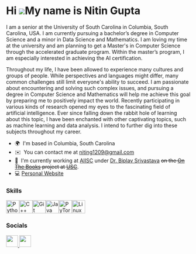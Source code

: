 Hi ![](https://user-images.githubusercontent.com/18350557/176309783-0785949b-9127-417c-8b55-ab5a4333674e.gif)My name is Nitin Gupta
===================================================================================================================================

I am a senior at the University of South Carolina in Columbia, South Carolina, USA. I am currently pursuing a bachelor’s degree in Computer Science and a minor in Data Science and Mathematics. I am loving my time at the university and am planning to get a Master's in Computer Science through the accelerated graduate program. Within the master’s program, I am especially interested in achieving the AI certification.

Throughout my life, I have been allowed to experience many cultures and groups of people. While perspectives and languages might differ, many common challenges still limit everyone's ability to succeed. I am passionate about encountering and solving such complex issues, and pursuing a degree in Computer Science and Mathematics will help me achieve this goal by preparing me to positively impact the world. Recently participating in various kinds of research opened my eyes to the fascinating field of artificial intelligence. Ever since falling down the rabbit hole of learning about this topic, I have been enchanted with other captivating topics, such as machine learning and data analysis. I intend to further dig into these subjects throughout my career.

*   🌍  I'm based in Columbia, South Carolina
*   ✉️  You can contact me at [niting1209@gmail.com](mailto:niting1209@gmail.com)
*   🚀  I'm currently working at [AIISC](https://aiisc.ai/) under [Dr. Biplav Srivastava](https://sites.google.com/site/biplavsrivastava) ~~on the [On The Books](https://onthebooks.lib.unc.edu/) project at [USC](https://github.com/g-nitin/OnTheBooksUofSC)~~.
*   💻 [Personal Website](https://g-nitin.github.io/portfolio/)

### Skills 
<p align="left">
<a href="https://www.python.org/" target="_blank" rel="noreferrer"><img src="https://raw.githubusercontent.com/danielcranney/readme-generator/main/public/icons/skills/python-colored.svg" width="36" height="36" alt="Python" /></a><a href="https://docs.microsoft.com/en-us/cpp/?view=msvc-170" target="_blank" rel="noreferrer"><img src="https://raw.githubusercontent.com/danielcranney/readme-generator/main/public/icons/skills/cplusplus-colored.svg" width="36" height="36" alt="C++" /></a><a href="https://git-scm.com/" target="_blank" rel="noreferrer"><img src="https://raw.githubusercontent.com/danielcranney/readme-generator/main/public/icons/skills/git-colored.svg" width="36" height="36" alt="Git" /></a><a href="https://www.oracle.com/java/" target="_blank" rel="noreferrer"><img src="https://raw.githubusercontent.com/danielcranney/readme-generator/main/public/icons/skills/java-colored.svg" width="36" height="36" alt="Java" /></a><a href="https://pytorch.org/" target="_blank" rel="noreferrer"><img src="https://raw.githubusercontent.com/danielcranney/readme-generator/main/public/icons/skills/pytorch-colored.svg" width="36" height="36" alt="PyTorch" /></a><a href="https://www.linux.org" target="_blank" rel="noreferrer"><img src="https://raw.githubusercontent.com/danielcranney/readme-generator/main/public/icons/skills/linux-colored.svg" width="36" height="36" alt="Linux" /></a>
</p>
                    

### Socials

<p align="left"> <a href="https://www.github.com/g-nitin" target="_blank" rel="noreferrer"> <picture> <source media="(prefers-color-scheme: dark)" srcset="https://raw.githubusercontent.com/danielcranney/readme-generator/main/public/icons/socials/github-dark.svg" /> <source media="(prefers-color-scheme: light)" srcset="https://raw.githubusercontent.com/danielcranney/readme-generator/main/public/icons/socials/github.svg" /> <img src="https://raw.githubusercontent.com/danielcranney/readme-generator/main/public/icons/socials/github.svg" width="32" height="32" /> </picture> </a> <a href="https://www.linkedin.com/in/niting9/" target="_blank" rel="noreferrer"> <picture> <source media="(prefers-color-scheme: dark)" srcset="https://raw.githubusercontent.com/danielcranney/readme-generator/main/public/icons/socials/linkedin-dark.svg" /> <source media="(prefers-color-scheme: light)" srcset="https://raw.githubusercontent.com/danielcranney/readme-generator/main/public/icons/socials/linkedin.svg" /> <img src="https://raw.githubusercontent.com/danielcranney/readme-generator/main/public/icons/socials/linkedin.svg" width="32" height="32" /> </picture> </a></p>

<br />
